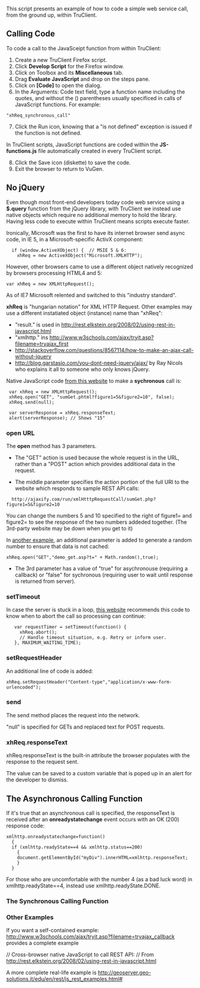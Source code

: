This script presents an example of how to code a simple web service call, from the ground up, within TruClient.

## Calling Code

To code a call to the JavaSceipt function from within TruClient:

 1. Create a new TruClient Firefox script.
 2. Click **Develop Script** for the Firefox window.
 3. Click on Toolbox and its **Miscellaneous** tab.
 4. Drag **Evaluate JavaScript** and drop on the steps pane.
 5. Click on **[Code]** to open the dialog.
 6. In the Arguments: Code text field, type a function name including the quotes,
    and without the () parentheses usually specificed in calls of JavaScript functions.
  For example:
  
  `"xhReq_synchronous_call"`

 7. Click the Run icon, knowing that a "is not defined" exception is issued if the function is not defined.

 In TruClient scripts, JavaScript functions are coded within the **JS-functions.js** file 
 automatically created in every TruClient script.

 8. Click the Save icon (diskette) to save the code.
 9. Exit the browser to return to VuGen.


## <a name="NoJQuery"> No jQuery</a>

Even though most front-end developers today code web service using 
a **$.query** function from the jQuery library, 
with TruClient we instead use native objects which require no additional memory to hold the library.
Having less code to execute within TruClient means scripts execute faster.

Ironically, Microsoft was the first to have its internet browser send async code, in IE 5,
in a Microsoft-specific ActivX component:

```
  if (window.ActiveXObject) {  // MSIE 5 & 6:
    xhReq = new ActiveXObject("Microsoft.XMLHTTP");
```

However, other browsers came to use a different object natively recognized by browsers processing HTML4 and 5:

```
var xhReq = new XMLHttpRequest();
```

As of IE7 Microsoft relented and switched to this "industry standard".


**xhReq** is "hungarian notation" for XML HTTP Request.
Other examples may use a different instatiated object (instance) name than "xhReq":
* "result." is used in http://rest.elkstein.org/2008/02/using-rest-in-javascript.html
* "xmlhttp." ins http://www.w3schools.com/ajax/tryit.asp?filename=tryajax_first
* http://stackoverflow.com/questions/8567114/how-to-make-an-ajax-call-without-jquery
* http://blog.garstasio.com/you-dont-need-jquery/ajax/  by Ray Nicols who explains it all to someone who only knows jQuery.


Native JavaScript code [from this website](http://ajaxpatterns.org/XMLHttpRequest_Call)
to make a **sychronous** call is:

```
 var xhReq = new XMLHttpRequest();
 xhReq.open("GET", "sumGet.phtml?figure1=5&figure2=10", false);
 xhReq.send(null);
 
 var serverResponse = xhReq.responseText;
 alert(serverResponse); // Shows "15"
 ```



### open URL

The **open** method has 3 parameters.

* The "GET" action is used because the whole request is in the URL,
  rather than a "POST" action which provides additional data in the request.
  

* The middle parameter specifies the action portion of the full URI to
the website which responds to sample REST API calls:

```
  http://ajaxify.com/run/xmlHtttpRequestCall/sumGet.php?figure1=5&figure2=10
```

You can change the numbers 5 and 10 specified to the right of figure1= and figure2=
to see the response of the two numbers addeded together.
(The 3rd-party website may be down when you get to it)

In [another example](http://www.w3schools.com/ajax/ajax_xmlhttprequest_send.asp),
an additional parameter is added to generate a random number to ensure that data is not cached:

```
xhReq.open("GET","demo_get.asp?t=" + Math.random(),true);
```

* The 3rd parameter has a value of "true" for asychronouse (requiring a callback)
 or "false" for sychronous (requiring user to wait until response is returned from server).

### setTimeout

In case the server is stuck in a loop, [this website](http://ajaxpatterns.org/XMLHttpRequest_Call#Detecting_Errors)
recommends this code to know when to abort the call so processing can continue:

```
   var requestTimer = setTimeout(function() {
     xhReq.abort();
     // Handle timeout situation, e.g. Retry or inform user.
   }, MAXIMUM_WAITING_TIME);
 ```



### setRequestHeader

An additional line of code is added:

```
xhReq.setRequestHeader("Content-type","application/x-www-form-urlencoded");
```

### send

The send method places the request into the network.

"null" is specified for GETs and replaced text for POST requests.


### xhReq.responseText

xhReq.responseText is the built-in attribute the browser populates with the response to the request sent.

The value can be saved to a custom variable that is poped up in an alert for the developer to dismiss.

## <a name="AsyncCallingFunc">The Asynchronous Calling Function</a>

If it's true that an asynchronous call is specified, the responseText is received after
an **onreadystatechange** event occurs with an OK (200) response code:

```
xmlhttp.onreadystatechange=function()
  {
  if (xmlhttp.readyState==4 && xmlhttp.status==200)
    {
    document.getElementById("myDiv").innerHTML=xmlhttp.responseText;
    }
  }
```

For those who are uncomfortable with the number 4 (as a bad luck word) in
xmlhttp.readyState==4, instead use xmlhttp.readyState.DONE.

### <a name="CallingFunc">The Synchronous Calling Function</a>




### Other Examples

If you want a self-contained example:
http://www.w3schools.com/ajax/tryit.asp?filename=tryajax_callback provides a complete example

  // Cross-browser native JavaScript to call REST API:
  // From http://rest.elkstein.org/2008/02/using-rest-in-javascript.html

A more complete real-life example is
http://geoserver.geo-solutions.it/edu/en/rest/js_rest_examples.html#
